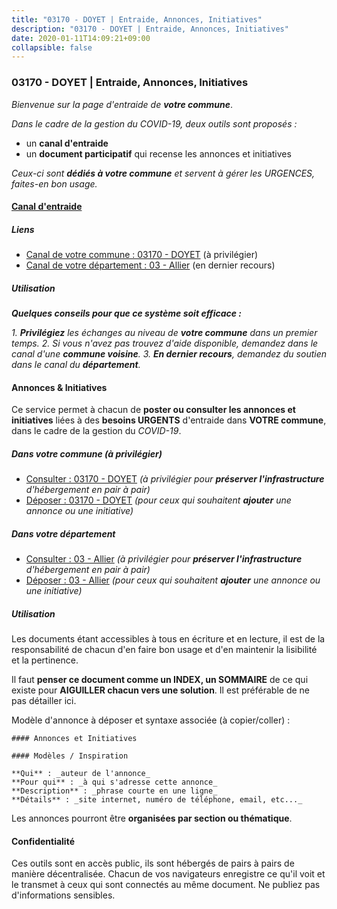 ```yaml
---
title: "03170 - DOYET | Entraide, Annonces, Initiatives"
description: "03170 - DOYET | Entraide, Annonces, Initiatives"
date: 2020-01-11T14:09:21+09:00
collapsible: false
---
```


### 03170 - DOYET | Entraide, Annonces, Initiatives

_Bienvenue sur la page d'entraide de **votre commune**_.

_Dans le cadre de la gestion du COVID-19, deux outils sont proposés :_

- un **canal d'entraide**
- un **document participatif** qui recense les annonces et initiatives

_Ceux-ci sont **dédiés à votre commune** et servent à gérer les URGENCES, faites-en bon usage._

#### [Canal d'entraide](https://entraide.stopcoronavirus.tech/#/channel/03170_doyet)

##### Liens

- [Canal de votre commune : 03170 	- DOYET](https://entraide.stopcoronavirus.tech/#/channel/03170_doyet) (à privilégier)
- [Canal de votre département : 03 	- Allier](https://entraide.stopcoronavirus.tech/#/channel/03_allier) (en dernier recours)

##### Utilisation

_**Quelques conseils pour que ce système soit efficace :**_

_1. **Privilégiez** les échanges au niveau de **votre commune** dans un premier temps._
_2. Si vous n'avez pas trouvez d'aide disponible, demandez dans le canal d'une **commune voisine**._
_3. **En dernier recours**, demandez du soutien dans le canal du **département**._

#### Annonces & Initiatives


Ce service permet à chacun de **poster ou consulter les annonces et initiatives** liées à des **besoins
URGENTS** d'entraide dans **VOTRE commune**, dans le cadre de la gestion du _COVID-19_.

##### Dans votre commune (à privilégier)

- [Consulter : 03170 	- DOYET](https://docs.stopcoronavirus.tech/#/r/markdown/03170_doyet/4XTTMADJKb1tXF8fPXZvzB2PpRSmodM1NyKTqWXPr8UZWeq3j) _(à privilégier pour **préserver l'infrastructure** d'hébergement en pair à pair)_
- [Déposer : 03170 	- DOYET](https://docs.stopcoronavirus.tech/#/w/markdown/03170_doyet/4XTTMADJKb1tXF8fPXZvzB2PpRSmodM1NyKTqWXPr8UZWeq3j-K3TgUBTpz6fTT2GaBqRNiogmm5cTfYQgCnqcfSBRP9QcY9PyQgGizJtQjARALyVYktmD6EpaUzqtkUnGvQGULKzGBeuxbfUdT3ooFkfr4TeyaCpeix4ohxGRhuE4JYqksmKn7vbF) _(pour ceux qui souhaitent **ajouter** une annonce ou une initiative)_

##### Dans votre département

- [Consulter : 03 	- Allier](https://docs.stopcoronavirus.tech/#/r/markdown/03_allier/4XTTM5GzHSbaA5t7H3HPX41CZ5mBVkFwAP4hDd5RoBY2JsEAy) _(à privilégier pour **préserver l'infrastructure** d'hébergement en pair à pair)_
- [Déposer : 03 	- Allier](https://docs.stopcoronavirus.tech/#/w/markdown/03_allier/4XTTM5GzHSbaA5t7H3HPX41CZ5mBVkFwAP4hDd5RoBY2JsEAy-K3TgTfK63S9nh1XDKRdQM5CC7MJ5PWSrKVUCPKbSrFQ3cakeCH8tQGdUR9DTAz4uGC38FSNg947MKdwTpPPt11GSCbnkNPZdBTNtwdL7kw34FMS1ADZJRkGgd1Xx6qPUaEUtuBP3) _(pour ceux qui souhaitent **ajouter** une annonce ou une initiative)_


##### Utilisation

Les documents étant accessibles à tous en écriture et en lecture, il est de la
responsabilité de chacun d'en faire bon usage et d'en maintenir la lisibilité
et la pertinence.

Il faut **penser ce document comme un INDEX, un SOMMAIRE** de ce qui existe
pour **AIGUILLER chacun vers une solution**. Il est préférable de ne pas détailler ici.

Modèle d'annonce à déposer et syntaxe associée (à copier/coller) :

    #### Annonces et Initiatives

    #### Modèles / Inspiration

    **Qui** : _auteur de l'annonce_
    **Pour qui** : _à qui s'adresse cette annonce_
    **Description** : _phrase courte en une ligne_
    **Détails** : _site internet, numéro de téléphone, email, etc..._


Les annonces pourront être **organisées par section ou thématique**.

#### Confidentialité

Ces outils sont en accès public, ils sont hébergés de pairs à pairs de manière décentralisée.
Chacun de vos navigateurs enregistre ce qu'il voit et le transmet à ceux qui sont connectés au même document.
Ne publiez pas d'informations sensibles.
